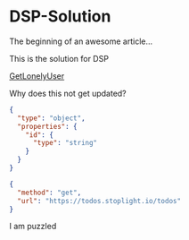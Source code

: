 # DSP-Solution

The beginning of an awesome article...


This is the solution for DSP

[GetLonelyUser](../reference/Test.yaml/paths/~1users~1lonely~1{userId}/patch)

Why does this not get updated?

```json json_schema
{
  "type": "object",
  "properties": {
    "id": {
      "type": "string"
    }
  }
}
```
```json http
{
  "method": "get",
  "url": "https://todos.stoplight.io/todos"
}
```

I am puzzled